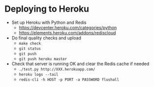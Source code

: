 Deploying to Heroku
===================

* Set up Heroku with Python and Redis
    - <https://devcenter.heroku.com/categories/python>
    - <https://elements.heroku.com/addons/rediscloud>
* Do final quality checks and upload
    - `make check`
    - `git status`
    - `git push`
    - `git push heroku master`
* Check that server is running OK and clear the Redis cache if needed
    - `./test.py http://XXX.herokuapp.com/`
    - `heroku logs --tail`
    - `redis-cli -h HOST -p PORT -a PASSWORD flushall`
